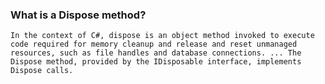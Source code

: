 ### What is a Dispose method?
`In the context of C#, dispose is an object method invoked to execute code required for memory cleanup and release and reset unmanaged resources, such as file handles and database connections. ... The Dispose method, provided by the IDisposable interface, implements Dispose calls.`
